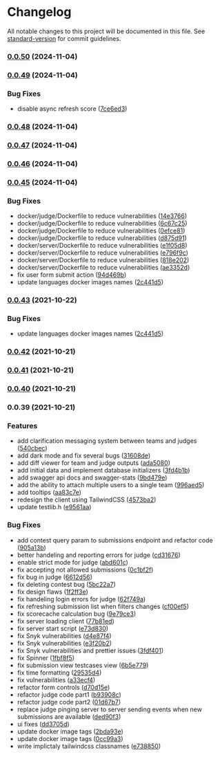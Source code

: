 # Changelog

All notable changes to this project will be documented in this file. See [standard-version](https://github.com/conventional-changelog/standard-version) for commit guidelines.

### [0.0.50](https://github.com/TunJudge/tun-judge/compare/v0.0.49...v0.0.50) (2024-11-04)

### [0.0.49](https://github.com/TunJudge/tun-judge/compare/v0.0.48...v0.0.49) (2024-11-04)


### Bug Fixes

* disable async refresh score ([7ce6ed3](https://github.com/TunJudge/tun-judge/commit/7ce6ed38772d1392fe51ef4fb6933b1d1b230659))

### [0.0.48](https://github.com/TunJudge/tun-judge/compare/v0.0.47...v0.0.48) (2024-11-04)

### [0.0.47](https://github.com/TunJudge/tun-judge/compare/v0.0.46...v0.0.47) (2024-11-04)

### [0.0.46](https://github.com/TunJudge/tun-judge/compare/v0.0.45...v0.0.46) (2024-11-04)

### [0.0.45](https://github.com/TunJudge/tun-judge/compare/v0.0.42...v0.0.45) (2024-11-04)


### Bug Fixes

* docker/judge/Dockerfile to reduce vulnerabilities ([14e3766](https://github.com/TunJudge/tun-judge/commit/14e3766973cc96574c6583f3f479a7e93d22d901))
* docker/judge/Dockerfile to reduce vulnerabilities ([6c67c25](https://github.com/TunJudge/tun-judge/commit/6c67c25e6ea4528421699003d67f714483d467a8))
* docker/judge/Dockerfile to reduce vulnerabilities ([0efce81](https://github.com/TunJudge/tun-judge/commit/0efce81993aeaf04595f522f0c4e9d8283b86ea1))
* docker/judge/Dockerfile to reduce vulnerabilities ([d875d91](https://github.com/TunJudge/tun-judge/commit/d875d919fc55cf87684afbc63d2bd3517f727688))
* docker/server/Dockerfile to reduce vulnerabilities ([e1f05d8](https://github.com/TunJudge/tun-judge/commit/e1f05d842f986742169e17c5441614ac0b66fa88))
* docker/server/Dockerfile to reduce vulnerabilities ([e796f9c](https://github.com/TunJudge/tun-judge/commit/e796f9c10b7b09086d042092a1a83b199d9ee281))
* docker/server/Dockerfile to reduce vulnerabilities ([818e202](https://github.com/TunJudge/tun-judge/commit/818e2024dddaa1610a408244d3536d85dfd75fe8))
* docker/server/Dockerfile to reduce vulnerabilities ([ae3352d](https://github.com/TunJudge/tun-judge/commit/ae3352dd5ad345992fb4f24c52cb9b24a6adf674))
* fix user form submit action ([94d469b](https://github.com/TunJudge/tun-judge/commit/94d469bda699f9d3555b919d8e1b3b47f5a286d7))
* update languages docker images names ([2c441d5](https://github.com/TunJudge/tun-judge/commit/2c441d5de701ac190e89b8b7d416a9ebd2226e4b))

### [0.0.43](https://github.com/NaN-Projects/tun-judge/compare/v0.0.42...v0.0.43) (2021-10-22)

### Bug Fixes

- update languages docker images names ([2c441d5](https://github.com/NaN-Projects/tun-judge/commit/2c441d5de701ac190e89b8b7d416a9ebd2226e4b))

### [0.0.42](https://github.com/NaN-Projects/tun-judge/compare/v0.0.41...v0.0.42) (2021-10-21)

### [0.0.41](https://github.com/NaN-Projects/tun-judge/compare/v0.0.40...v0.0.41) (2021-10-21)

### [0.0.40](https://github.com/NaN-Projects/tun-judge/compare/v0.0.39...v0.0.40) (2021-10-21)

### 0.0.39 (2021-10-21)

### Features

- add clarification messaging system between teams and judges ([540cbec](https://github.com/NaN-Projects/tun-judge/commit/540cbec3e02533476ce111354f1062f79d7ad28b))
- add dark mode and fix several bugs ([31608de](https://github.com/NaN-Projects/tun-judge/commit/31608de25ec5f40752d5ee6a1632ea00c3ff9c51))
- add diff viewer for team and judge outputs ([ada5080](https://github.com/NaN-Projects/tun-judge/commit/ada5080d7eced38cd76a7cec2f73cf04cdeeb4fb))
- add initial data and implement database initializers ([3fd4b1b](https://github.com/NaN-Projects/tun-judge/commit/3fd4b1b9a2a508ac50b30a9719cacbcf7761f0f5))
- add swagger api docs and swagger-stats ([9bd479e](https://github.com/NaN-Projects/tun-judge/commit/9bd479e228d86b4f78cf857ffbc151fdf3e1a5f2))
- add the ability to attach multiple users to a single team ([996aed5](https://github.com/NaN-Projects/tun-judge/commit/996aed5d6ad852ad7bc228b1e8da6fe56c6cd7cb))
- add tooltips ([aa83c7e](https://github.com/NaN-Projects/tun-judge/commit/aa83c7eb3d628d710194bfaf21675c70f53a3e9e))
- redesign the client using TailwindCSS ([4573ba2](https://github.com/NaN-Projects/tun-judge/commit/4573ba2f63db1976c4c523c584782b6caa93f9b1))
- update testlib.h ([e9561aa](https://github.com/NaN-Projects/tun-judge/commit/e9561aa9c1bf82c3b931f3c29c235b928ad86e3c))

### Bug Fixes

- add contest query param to submissions endpoint and refactor code ([905a13b](https://github.com/NaN-Projects/tun-judge/commit/905a13bbfa0c68ffbcbf33242885fb829b7742ae))
- better handeling and reporting errors for judge ([cd31676](https://github.com/NaN-Projects/tun-judge/commit/cd31676f4bbf353fec1359cfde089ddbdc2cb500))
- enable strict mode for judge ([abd601c](https://github.com/NaN-Projects/tun-judge/commit/abd601c8ebdd2de0d6e433aca6cc6450749ed0e0))
- fix accepting not allowed submissions ([0c1bf2f](https://github.com/NaN-Projects/tun-judge/commit/0c1bf2f041b1e148bc64a6e41b0792c187d4c7c1))
- fix bug in judge ([6612d56](https://github.com/NaN-Projects/tun-judge/commit/6612d5695683b2a76f717d1d4273ce781168e56c))
- fix deleting contest bug ([5bc22a7](https://github.com/NaN-Projects/tun-judge/commit/5bc22a7303aa044770b0dee12d085105c3440dbf))
- fix design flaws ([1f2ff3e](https://github.com/NaN-Projects/tun-judge/commit/1f2ff3ee3179d5cda1e19cb478c8a24cdb337ff8))
- fix handeling login errors for judge ([62f749a](https://github.com/NaN-Projects/tun-judge/commit/62f749a8498110c8895d8b5545ef4d0ecc348460))
- fix refreshing submission list when filters changes ([cf00ef5](https://github.com/NaN-Projects/tun-judge/commit/cf00ef5c76c4be1818e8c38d48177646806bff7f))
- fix scorecache calculation bug ([9e79ce3](https://github.com/NaN-Projects/tun-judge/commit/9e79ce3053dca8f5016437e6030c85ec8992e5b1))
- fix server loading client ([77b81ed](https://github.com/NaN-Projects/tun-judge/commit/77b81ed4ad610e9f654444cb22acbf5c49ded0a0))
- fix server start script ([e73d830](https://github.com/NaN-Projects/tun-judge/commit/e73d830f3bc47a60410f55a5766cd0b123e8e083))
- fix Snyk vulnerabilities ([d4e87f4](https://github.com/NaN-Projects/tun-judge/commit/d4e87f42efa5e3ec51b093c2784647bafecce61a))
- fix Snyk vulnerabilities ([e3f20b2](https://github.com/NaN-Projects/tun-judge/commit/e3f20b2c179cbd23cf09b15914231a8a8b6720ce))
- fix Snyk vulnerabilities and prettier issues ([3fdf401](https://github.com/NaN-Projects/tun-judge/commit/3fdf401a7098febb5953779b167f2ad9a12d6b53))
- fix Spinner ([1fbf8f5](https://github.com/NaN-Projects/tun-judge/commit/1fbf8f5883e8f5f0d3ce2ac9103fb9efde5bf132))
- fix submission view testcases view ([6b5e779](https://github.com/NaN-Projects/tun-judge/commit/6b5e779896192a2744b5f507b984005d4dd44d4e))
- fix time formatting ([29535d4](https://github.com/NaN-Projects/tun-judge/commit/29535d4e9a8f1d1e1d2f6b8286e05f6fbfda3480))
- fix vulnerabilities ([a33ecf4](https://github.com/NaN-Projects/tun-judge/commit/a33ecf46f9a1c8f381911456d476688eea150dec))
- refactor form controls ([d70d15e](https://github.com/NaN-Projects/tun-judge/commit/d70d15ef8eaae6cf8fcdd15aa741cb36aa221c9b))
- refactor judge code part1 ([b93908c](https://github.com/NaN-Projects/tun-judge/commit/b93908ccbc81252f8be193db14dcd61a42a88430))
- refactor judge code part2 ([01d67b7](https://github.com/NaN-Projects/tun-judge/commit/01d67b74d72bacae5e55ffd9a01fc114717654d6))
- replace judge pinging server to server sending events when new submissions are available ([ded90f3](https://github.com/NaN-Projects/tun-judge/commit/ded90f30a1356e35bd990eb0703aec8330d4f118))
- ui fixes ([dd3705d](https://github.com/NaN-Projects/tun-judge/commit/dd3705d4a5e2011fd1a8add8c7a78762d9373da7))
- update docker image tags ([2bda93e](https://github.com/NaN-Projects/tun-judge/commit/2bda93e813a087751ec1977f98f70e6e1832b675))
- update docker image tags ([0cc99a3](https://github.com/NaN-Projects/tun-judge/commit/0cc99a398e8aa8c2874ac38b0e33d164e77e096f))
- write implictaly tailwindcss classnames ([e738850](https://github.com/NaN-Projects/tun-judge/commit/e7388507ac97dbe49fa89f5614b3a6f83c1b3800))
